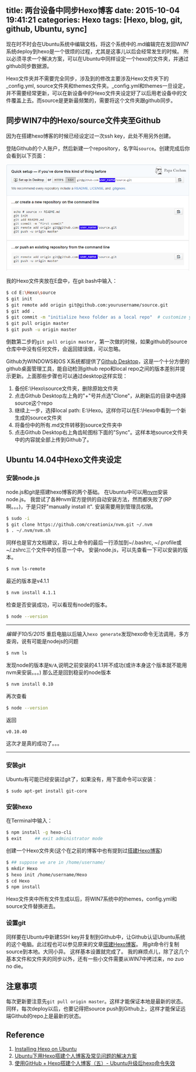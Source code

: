 title: 两台设备中同步Hexo博客
date: 2015-10-04 19:41:21
categories: Hexo
tags: [Hexo, blog, git, github, Ubuntu, sync]
---
现在时不时会在Ubuntu系统中编辑文档，将这个系统中的.md编辑完在发回WIN7系统deploy到hexo是一个很烦的过程，尤其是这事儿以后会经常发生的时候。
所以必须寻求一个解决方案，可以在Ubuntu中同样设定一个hexo的文件夹，并通过github同步数据源。

Hexo文件夹并不需要完全同步，涉及到的修改主要涉及Hexo文件夹下的_config.yml, source文件夹和themes文件夹。_config.yml和themes一旦设定，并不需要经常更新，可以在新设备中的Hexo文件夹设定好了以后用老设备中的文件覆盖上去。而source是更新最频繁的，需要将这个文件夹跟github同步。

<!-- more -->

## 同步WIN7中的Hexo/source文件夹至Github
因为在搭建hexo博客的时候已经设定过一次ssh key，此处不用另外创建。

登陆Github的个人账户，然后新建一个repository，名字叫`source`。创建完成后你会看到以下页面：

![source-repo-creation](/img/source-repo-creation.png)

我的Hexo文件夹放在E盘中，在git bash中输入：
``` bash
$ cd E:\Hexo\source
$ git init
$ git remote add origin git@github.com:yourusername/source.git
$ git add .
$ git commit -m "initialize hexo folder as a local repo"  # customize your own message
$ git pull origin master
$ git push -u origin master
```

倒数第二步的`git pull origin master`，第一次做的时候，如果github的source仓库中中没有任何文件，会返回错误值，可以忽略。

Github为WINDOWS和OS X系统都提供了[Github Desktop](desktop.github.com)，这是一个十分方便的github桌面管理工具，能自动检测github repo和local repo之间的版本差别并提示更新。上面那些步骤也可以通过desktop这样实现：
1. 备份E:\Hexo\source文件夹，删除原始文件夹
2. 点击Github Desktop左上角的"+"号并点选"Clone"，从刷新后的目录中选择source这个repo
3. 继续上一步，选择local path: E:\Hexo。这样你可以在E:\Hexo中看到一个新生成的source文件夹
4. 将备份中的所有.md文件转移到source文件夹中
5. 点击Github Desktop右上角齿轮图标下面的"Sync"。这样本地source文件夹中的内容就全部上传到Github了。

## Ubuntu 14.04中Hexo文件夹设定
### 安装node.js
node.js和git是搭建hexo博客的两个基础。
在Ubuntu中可以用[nvm](https://github.com/creationix/nvm)安装node.js。
我尝试了各种nvm官方提供的自动安装方法，然而都失败了(RP啊。。。)，于是只好"manually install it". 安装需要用到管理员权限。
``` bash
$ sudo -i
$ git clone https://github.com/creationix/nvm.git ~/.nvm
$ . ~/.nvm/nvm.sh
```
同样也是官方文档建议，将以上命令的最后一行添加到~/.bashrc, ~/.profile或~/.zshrc三个文件中的任意一个中。
安装node.js，可以先查看一下可以安装的版本。
``` bash
$ nvm ls-remote
```
最近的版本是v4.1.1
``` bash
$ nvm install 4.1.1
```

检查是否安装成功，可以看现有node的版本。
``` bash
$ node --version
```

******
*编辑于10/5/2015*
重启电脑以后输入`hexo generate`发现hexo命令无法调用，多方查询，说有可能是nodejs的问题
``` bash
$ nvm ls
```
发现node的版本是`N/A`,说明之前安装的4.1.1并不成功(或许本身这个版本就不能用nvm来安装。。。)
那么还是回到稳妥的node版本
``` bash
$ nvm install 0.10
```
再次查看
``` bash
$ node --version
```
返回
```
v0.10.40
```
这次才是真的成功了。。。

******

### 安装git
Ubuntu有可能已经安装过git了，如果没有，用下面命令可以安装：
```
$ sudo apt-get install git-core
```

### 安装hexo
在Terminal中输入：
``` bash
$ npm install -g hexo-cli
$ exit     ## exit administrator mode
```
创建一个Hexo文件夹(这个在之前的博客中也有提到过[搭建Hexo博客](papacochon.com/2015/09/03/hexo-1_create-hexo-blog/))
``` bash
$ ## suppose we are in /home/username/
$ mkdir Hexo
$ hexo init /home/username/Hexo
$ cd Hexo
$ npm install
```
Hexo文件夹中所有文件生成以后，将WIN7系统中的themes，config.yml和source文件替换进去。

### 设置git
同样要在Ubuntu中新建SSH key并复制到Github中，让Github认证Ubuntu系统的这个电脑。此过程也可以参见原来的文章[搭建Hexo博客](http://papacochon.com/2015/09/03/hexo-1_create-hexo-blog/#3-2_新建SSH_key)。
用git命令行复制source到本地。大同小异。
这样基本设置就完成了。
我的麻烦点儿，除了这几个基本文件和文件夹的同步以外，还有一些小文件需要从WIN7中拷过来，no zuo no die。

## 注意事项
每次更新要注意先`git pull origin master`。这样才能保证本地是最新的状态。
同样，每次deploy以后，也要记得把source push到Github上，这样才能保证远端Github的repo上是最新的状态。


## Reference
1. [Installing Hexo on Ubuntu](http://blog.kavoori.com/2014-10-31/installing-hexo-on-ubuntu.html)
2. [Ubuntu下用Hexo搭建个人博客及常见问题的解决方案](blog.csdn.net/u012366161/article/details/42059813)
3. [使用GitHub + Hexo搭建个人博客（五）- Ubuntu升级后hexo命令失效](http://blog.csdn.net/yuguiyang1990/article/details/39522413)